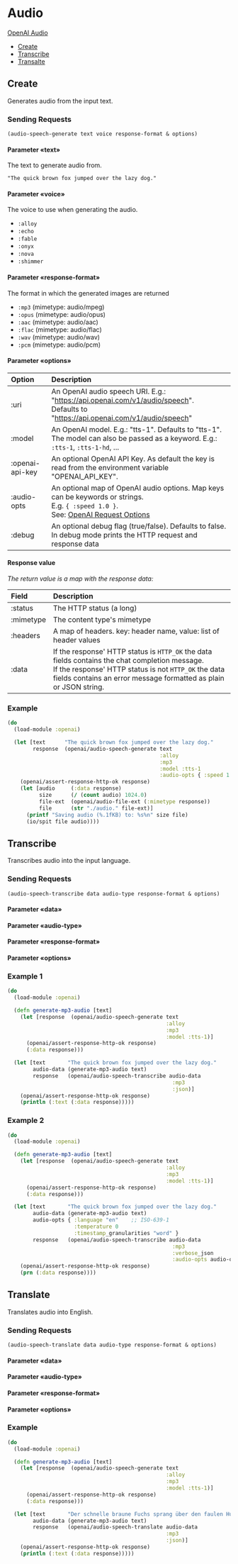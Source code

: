 # Audio

[OpenAI Audio](https://platform.openai.com/docs/api-reference/audio)


* [Create](#create)
* [Transcribe](#transcribe)
* [Transalte](#translate)


## Create

Generates audio from the input text.

### Sending Requests

`(audio-speech-generate text voice response-format & options)`

#### Parameter «text»

The text to generate audio from.

```
"The quick brown fox jumped over the lazy dog."
```

#### Parameter «voice»

The voice to use when generating the audio. 

* `:alloy`
* `:echo`
* `:fable`
* `:onyx`
* `:nova`
* `:shimmer`


#### Parameter «response-format»

The format in which the generated images are returned

* `:mp3`  (mimetype: audio/mpeg)
* `:opus` (mimetype: audio/opus)
* `:aac`  (mimetype: audio/aac)
* `:flac` (mimetype: audio/flac)
* `:wav`  (mimetype: audio/wav)
* `:pcm`  (mimetype: audio/pcm)


#### Parameter «options»

| Option            | Description |
| :---              | :---        |
| :uri              | An OpenAI audio speech URI. E.g.: "https://api.openai.com/v1/audio/speech". <br>Defaults  to "https://api.openai.com/v1/audio/speech" |
| :model            | An OpenAI model. E.g.: "tts-1". Defaults to "tts-1".<br>The model can also be passed as a keyword. E.g.: `:tts-1`, `:tts-1-hd`, ...  |
| :openai-api-key   | An optional OpenAI API Key. As default the key is read from the environment variable "OPENAI_API_KEY". |
| :audio-opts       | An optional map of OpenAI audio options. Map keys can be keywords or strings.<br>E.g. `{ :speed 1.0 }`. <br>See: [OpenAI Request Options](https://platform.openai.com/docs/api-reference/audio/createSpeech) |
| :debug            | An optional debug flag (true/false). Defaults  to false.<br>In debug mode prints the HTTP request and response data |
 
 
#### Response value

*The return value is a map with the response data:*

| Field      | Description |
| :---       | :---        |
| :status    | The HTTP status (a long)         |
| :mimetype  | The content type's mimetype      |
| :headers   | A map of headers. key: header name, value: list of header values |
| :data      | If the response' HTTP status is `HTTP_OK` the data fields contains the chat completion message.<br> If the response' HTTP status is not `HTTP_OK` the data fields contains an error message formatted as plain or JSON string. |


### Example

```Clojure
(do
  (load-module :openai)

  (let [text      "The quick brown fox jumped over the lazy dog."
        response  (openai/audio-speech-generate text
                                                :alloy
                                                :mp3
                                                :model :tts-1
                                                :audio-opts { :speed 1.0 })]
    (openai/assert-response-http-ok response)
    (let [audio     (:data response)
          size      (/ (count audio) 1024.0)
          file-ext  (openai/audio-file-ext (:mimetype response))
          file      (str "./audio." file-ext)]
      (printf "Saving audio (%.1fKB) to: %s%n" size file)
      (io/spit file audio))))
```



## Transcribe

Transcribes audio into the input language.

### Sending Requests

`(audio-speech-transcribe data audio-type response-format & options)`

#### Parameter «data»

#### Parameter «audio-type»

#### Parameter «response-format»

#### Parameter «options»


### Example 1

```Clojure
(do
  (load-module :openai)

  (defn generate-mp3-audio [text]
    (let [response  (openai/audio-speech-generate text
                                                  :alloy
                                                  :mp3
                                                  :model :tts-1)]
      (openai/assert-response-http-ok response)
      (:data response)))

  (let [text       "The quick brown fox jumped over the lazy dog."
        audio-data (generate-mp3-audio text)
        response   (openai/audio-speech-transcribe audio-data 
                                                    :mp3 
                                                    :json)]
    (openai/assert-response-http-ok response)
    (println (:text (:data response)))))
```

### Example 2

```Clojure
(do
  (load-module :openai)

  (defn generate-mp3-audio [text]
    (let [response  (openai/audio-speech-generate text
                                                  :alloy
                                                  :mp3
                                                  :model :tts-1)]
      (openai/assert-response-http-ok response)
      (:data response)))

  (let [text       "The quick brown fox jumped over the lazy dog."
        audio-data (generate-mp3-audio text)
        audio-opts { :language "en"    ;; ISO-639-1 
                     :temperature 0
                     :timestamp_granularities "word" }
        response   (openai/audio-speech-transcribe audio-data 
                                                    :mp3 
                                                    :verbose_json 
                                                    :audio-opts audio-opts)]
    (openai/assert-response-http-ok response)
    (prn (:data response))))
```


## Translate

Translates audio into English.

### Sending Requests

`(audio-speech-translate data audio-type response-format & options)`

#### Parameter «data»

#### Parameter «audio-type»

#### Parameter «response-format»

#### Parameter «options»


### Example

```Clojure
(do
  (load-module :openai)

  (defn generate-mp3-audio [text]
    (let [response  (openai/audio-speech-generate text
                                                  :alloy
                                                  :mp3
                                                  :model :tts-1)]
      (openai/assert-response-http-ok response)
      (:data response)))

  (let [text       "Der schnelle braune Fuchs sprang über den faulen Hund."
        audio-data (generate-mp3-audio text)
        response   (openai/audio-speech-translate audio-data 
                                                  :mp3 
                                                  :json)]
    (openai/assert-response-http-ok response)
    (println (:text (:data response)))))
```
